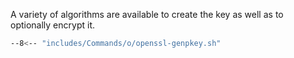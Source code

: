 A variety of algorithms are available to create the key as well as to optionally encrypt it.

```sh
--8<-- "includes/Commands/o/openssl-genpkey.sh"
```
